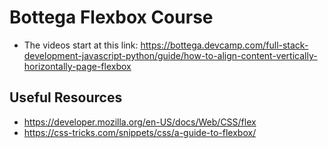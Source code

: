 # Bottega Flexbox Course
- The videos start at this link:
https://bottega.devcamp.com/full-stack-development-javascript-python/guide/how-to-align-content-vertically-horizontally-page-flexbox

## Useful Resources
- https://developer.mozilla.org/en-US/docs/Web/CSS/flex
- https://css-tricks.com/snippets/css/a-guide-to-flexbox/

